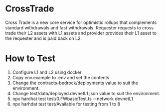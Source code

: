 # CrossTrade
Cross Trade is a new core service for optimistic rollups that complements standard withdrawals and fast withdrawals. Requester requests to cross trade their L2 assets with L1 assets and provider provides their L1 asset to the requester and is paid back on L2. 

# How to Test
1. Configure L1 and L2 using docker
2. Copy env.example to .env and set the contents
3. Change the contracts-bedrock/deployments value to suit the environment.
4. Change test/data/deployed.devnetL1.json value to suit the environment.
5. npx hardhat test test/0.FWbasicTest.ts --network devnetL1
6. npx harhdat test test/Available for testing from 1 to 8
